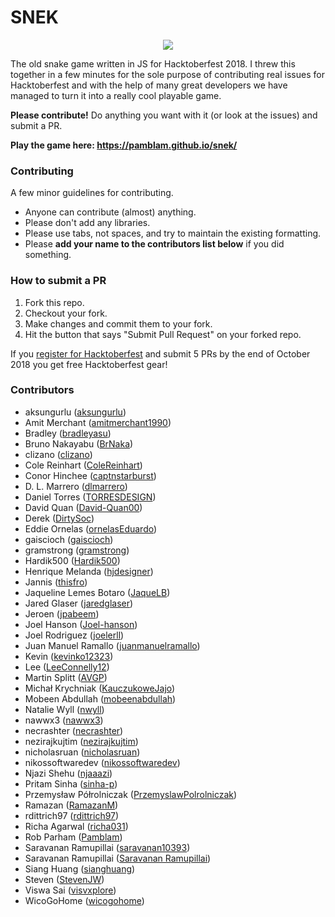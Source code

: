 
# SNEK

<p align="center">
<img src='https://i.imgur.com/NlHNmOp.png' />
</p>

The old snake game written in JS for Hacktoberfest 2018. I threw this together in a few minutes for the sole purpose of contributing real issues for Hacktoberfest and with the help of many great developers we have managed to turn it into a really cool playable game. 

**Please contribute!** Do anything you want with it (or look at the issues) and submit a PR.

**Play the game here: https://pamblam.github.io/snek/**

### Contributing

A few minor guidelines for contributing.
 - Anyone can contribute (almost) anything.
 - Please don't add any libraries.
 - Please use tabs, not spaces, and try to maintain the existing formatting.
 - Please **add your name to the contributors list below** if you did something.

### How to submit a PR

 1. Fork this repo.
 2. Checkout your fork.
 3. Make changes and commit them to your fork.
 4. Hit the button that says "Submit Pull Request" on your forked repo.

If you [register for Hacktoberfest](https://hacktoberfest.digitalocean.com/sign_up/register) and submit 5 PRs by the end of October 2018 you get free Hacktoberfest gear!

### Contributors

 - aksungurlu  ([aksungurlu](https://github.com/aksungurlu))
 - Amit Merchant  ([amitmerchant1990](https://github.com/amitmerchant1990))
 - Bradley  ([bradleyasu](https://github.com/bradleyasu))
 - Bruno Nakayabu ([BrNaka](https://github.com/BrNaka))
 - clizano  ([clizano](https://github.com/clizano))
 - Cole Reinhart  ([ColeReinhart](https://github.com/ColeReinhart))
 - Conor Hinchee  ([captnstarburst](https://github.com/captnstarburst))
 - D. L. Marrero   ([dlmarrero](https://github.com/dlmarrero))
 - Daniel Torres  ([TORRESDESIGN](https://github.com/TORRESDESIGN))
 - David Quan   ([David-Quan00](https://github.com/David-Quan00))
 - Derek ([DirtySoc](https://github.com/DirtySoc))
 - Eddie Ornelas  ([ornelasEduardo](https://github.com/ornelasEduardo))
 - gaiscioch  ([gaiscioch](https://github.com/gaiscioch))
 - gramstrong ([gramstrong](https://github.com/gramstrong))
 - Hardik500  ([Hardik500](https://github.com/Hardik500))
 - Henrique Melanda ([hjdesigner](https://github.com/hjdesigner))
 - Jannis  ([thisfro](https://github.com/thisfro))
 - Jaqueline Lemes Botaro ([JaqueLB](https://github.com/JaqueLB))
 - Jared Glaser  ([jaredglaser](https://github.com/jaredglaser))
 - Jeroen  ([jpabeem](https://github.com/jpabeem))
 - Joel Hanson  ([Joel-hanson](https://github.com/Joel-hanson))
 - Joel Rodriguez  ([joelerll](https://github.com/joelerll))
 - Juan Manuel Ramallo   ([juanmanuelramallo](https://github.com/juanmanuelramallo))
 - Kevin  ([kevinko12323](https://github.com/kevinko12323))
 - Lee  ([LeeConnelly12](https://github.com/LeeConnelly12))
 - Martin Splitt  ([AVGP](https://github.com/AVGP))
 - Michał Krychniak   ([KauczukoweJajo](https://github.com/KauczukoweJajo))
 - Mobeen Abdullah ([mobeenabdullah](https://github.com/mobeenabdullah))
 - Natalie Wyll  ([nwyll](https://github.com/nwyll))
 - nawwx3  ([nawwx3](https://github.com/nawwx3))
 - necrashter ([necrashter](https://github.com/necrashter))
 - nezirajkujtim  ([nezirajkujtim](https://github.com/nezirajkujtim))
 - nicholasruan ([nicholasruan](https://github.com/nicholasruan))
 - nikossoftwaredev  ([nikossoftwaredev](https://github.com/nikossoftwaredev))
 - Njazi Shehu  ([njaaazi](https://github.com/njaaazi))
 - Pritam Sinha  ([sinha-p](https://github.com/sinha-p))
 - Przemysław Półrolniczak   ([PrzemyslawPolrolniczak](https://github.com/PrzemyslawPolrolniczak))
 - Ramazan  ([RamazanM](https://github.com/RamazanM))
 - rdittrich97  ([rdittrich97](https://github.com/rdittrich97))
 - Richa Agarwal  ([richa031](https://github.com/richa031))
 - Rob Parham ([Pamblam](https://github.com/Pamblam))
 - Saravanan Ramupillai  ([saravanan10393](https://github.com/saravanan10393))
 - Saravanan Ramupillai   ([Saravanan Ramupillai](https://github.com/saravanan10393))
 - Siang Huang  ([sianghuang](https://github.com/sianghuang))
 - Steven  ([StevenJW](https://github.com/StevenJW))
 - Viswa Sai ([visvxplore](https://github.com/visvxplore))
 - WicoGoHome  ([wicogohome](https://github.com/wicogohome))
